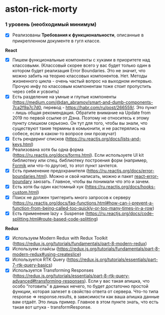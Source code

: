 # aston-rick-morty
### **1 уровень (необходимый минимум)**

- [x]  Реализованы **Требования к функциональности**, описанные в прикрепленном документе в гугл классе.

**React**

- [x]  Пишем функциональные компоненты c хуками в приоритете над классовыми. (Классовый скорее всего у вас будет только один в котором будет реализация Error Boundaries. Это не значит, что можно забить на теорию классовых компонентов. Нет. Методы жизненного цикла - очень частый вопрос на выходном интервью. Прочую инфу по классовым компонентам тоже стоит пропустить через себя и усвоить)
- [x]  Есть разделение на умные и глупые компоненты (https://medium.com/@dan_abramov/smart-and-dumb-components-7ca2f9a7c7d0, перевод - https://habr.com/ru/post/266559/. Это пункт - лишь общая рекомендация. Обратите внимание на Update from 2019 по первой ссылке от Дэна. Поэтому не относитесь к этому пункту слишком серьезно. Он тут для того, чтобы вы знали, что существуют такие термины в комьюнити, и не растерялись на собесе, если в каком-то вопросе они прозвучат)
- [x]  Есть рендеринг списков (https://ru.reactjs.org/docs/lists-and-keys.html)
- [x]  Реализована хотя бы одна форма (https://ru.reactjs.org/docs/forms.html). Если используете UI kit библиотеку или спец. библиотеку построения форм (например, [Formik](https://formik.org/) или что-то другое), то этот пункт зачтется.
- [x]  Есть применение предохранителя (https://ru.reactjs.org/docs/error-boundaries.html). Можно и свой написать, можно и пакет [react-error-boundary](https://www.npmjs.com/package/react-error-boundary) заюзать. Главное, чтобы вы понимали что это и зачем.
- [x]  Есть хотя бы один кастомный хук (https://ru.reactjs.org/docs/hooks-custom.html)
- [x]  Поиск не должен триггерить много запросов к серверу (https://ru.reactjs.org/docs/faq-functions.html#how-can-i-prevent-a-function-from-being-called-too-quickly-or-too-many-times-in-a-row)
- [x]  Есть применение lazy + Suspense (https://ru.reactjs.org/docs/code-splitting.html#route-based-code-splitting)

**Redux**

- [x]  Используем Modern Redux with Redux Toolkit (https://redux.js.org/tutorials/fundamentals/part-8-modern-redux)
- [x]  Используем слайсы (https://redux.js.org/tutorials/fundamentals/part-8-modern-redux#using-createslice)
- [x]  Используется RTK Query (https://redux.js.org/tutorials/essentials/part-7-rtk-query-basics)
- [x]  Используется Transforming Responses (https://redux.js.org/tutorials/essentials/part-8-rtk-query-advanced#transforming-responses). Если у вас такая апишка, что особо “готовить” в данных нечего, то будет достаточно простой функции, которая залезет в свойство ответа от сервера. Что-то типа response ⇒ response.results, в зависимости как ваша апишка данные вам отдаёт. Это лишь пример. Главное в этом пункте знать, что есть такая вот штука - transformResponse.
